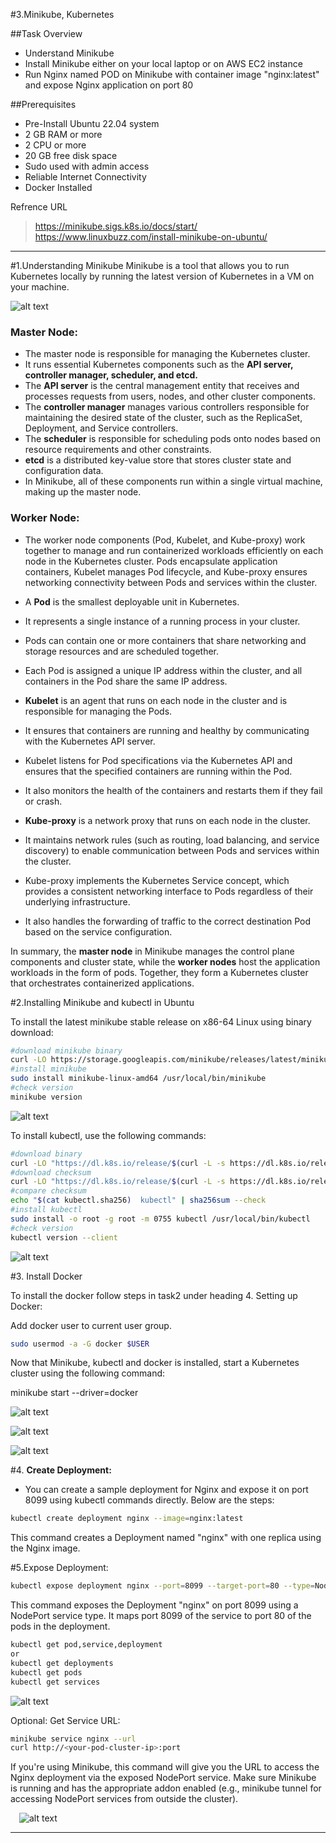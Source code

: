 #3.Minikube, Kubernetes

##Task Overview
- Understand Minikube
- Install Minikube either on your local laptop or on AWS EC2 instance
- Run Nginx named POD on Minikube with container image "nginx:latest" and expose Nginx application on port 80


##Prerequisites
- Pre-Install Ubuntu 22.04 system
- 2 GB RAM or more
- 2 CPU or more
- 20 GB free disk space
- Sudo used with admin access
- Reliable Internet Connectivity
- Docker Installed
  
Refrence URL


>https://minikube.sigs.k8s.io/docs/start/
https://www.linuxbuzz.com/install-minikube-on-ubuntu/

---

#1.Understanding Minikube
Minikube is a tool that allows you to run Kubernetes locally by running the latest version of Kubernetes in a VM on your machine. 

![alt text](images/archi.webp)


### Master Node:

- The master node is responsible for managing the Kubernetes cluster.
- It runs essential Kubernetes components such as the **API server, controller manager, scheduler, and etcd.**
- The **API server** is the central management entity that receives and processes requests from users, nodes, and other cluster components.
- The **controller manager** manages various controllers responsible for maintaining the desired state of the cluster, such as the ReplicaSet, Deployment, and Service controllers.
- The **scheduler** is responsible for scheduling pods onto nodes based on resource requirements and other constraints.
- **etcd** is a distributed key-value store that stores cluster state and configuration data.
- In Minikube, all of these components run within a single virtual machine, making up the master node.

### Worker Node:

- The worker node components (Pod, Kubelet, and Kube-proxy) work together to manage and run containerized workloads efficiently on each node in the Kubernetes cluster. Pods encapsulate application containers, Kubelet manages Pod lifecycle, and Kube-proxy ensures networking connectivity between Pods and services within the cluster.

- A **Pod** is the smallest deployable unit in Kubernetes.
- It represents a single instance of a running process in your cluster.
- Pods can contain one or more containers that share networking and storage resources and are scheduled together.
- Each Pod is assigned a unique IP address within the cluster, and all containers in the Pod share the same IP address.

- **Kubelet** is an agent that runs on each node in the cluster and is responsible for managing the Pods.
- It ensures that containers are running and healthy by communicating with the Kubernetes API server.
- Kubelet listens for Pod specifications via the Kubernetes API and ensures that the specified containers are running within the Pod.
- It also monitors the health of the containers and restarts them if they fail or crash.

- **Kube-proxy** is a network proxy that runs on each node in the cluster.
- It maintains network rules (such as routing, load balancing, and service discovery) to enable communication between Pods and services within the cluster.
- Kube-proxy implements the Kubernetes Service concept, which provides a consistent networking interface to Pods regardless of their underlying infrastructure.
- It also handles the forwarding of traffic to the correct destination Pod based on the service configuration.


In summary, the **master node** in Minikube manages the control plane components and cluster state, while the **worker nodes** host the application workloads in the form of pods. Together, they form a Kubernetes cluster that orchestrates containerized applications.


#2.Installing Minikube and kubectl in Ubuntu 

To install the latest minikube stable release on x86-64 Linux using binary download:

```bash
#download minikube binary
curl -LO https://storage.googleapis.com/minikube/releases/latest/minikube-linux-amd64
#install minikube
sudo install minikube-linux-amd64 /usr/local/bin/minikube
#check version
minikube version
``` 

![alt text](images/installminikube.PNG)


To install  kubectl, use the following commands:

```bash
#download binary
curl -LO "https://dl.k8s.io/release/$(curl -L -s https://dl.k8s.io/release/stable.txt)/bin/linux/amd64/kubectl"
#download checksum
curl -LO "https://dl.k8s.io/release/$(curl -L -s https://dl.k8s.io/release/stable.txt)/bin/linux/amd64/kubectl.sha256"
#compare checksum
echo "$(cat kubectl.sha256)  kubectl" | sha256sum --check
#install kubectl
sudo install -o root -g root -m 0755 kubectl /usr/local/bin/kubectl
#check version
kubectl version --client
```
![alt text](images/kubectl.PNG)



#3. Install Docker  

To install the docker follow steps in task2 under heading 4. Setting up Docker:

Add docker user to current user group.

```bash
sudo usermod -a -G docker $USER
```
Now that Minikube, kubectl and docker is installed, start a Kubernetes cluster using the following command:

minikube start --driver=docker

![alt text](images/start2.PNG)

![alt text](images/start3.PNG)

![alt text](images/start4.PNG)

#4. **Create Deployment:**
- You can create a sample deployment for Nginx and expose it on port 8099 using kubectl commands directly. Below are the steps:

```bash
kubectl create deployment nginx --image=nginx:latest
```
This command creates a Deployment named "nginx" with one replica using the Nginx image.


#5.Expose Deployment:

```bash
kubectl expose deployment nginx --port=8099 --target-port=80 --type=NodePort
```
This command exposes the Deployment "nginx" on port 8099 using a NodePort service type. It maps port 8099 of the service to port 80 of the pods in the deployment.

```bash
kubectl get pod,service,deployment
or
kubectl get deployments
kubectl get pods
kubectl get services
```

![alt text](images/createdeploymment.PNG)

Optional: Get Service URL:

```bash
minikube service nginx --url
curl http://<your-pod-cluster-ip>:port
```
If you're using Minikube, this command will give you the URL to access the Nginx deployment via the exposed NodePort service. Make sure Minikube is running and has the appropriate addon enabled (e.g., minikube tunnel for accessing NodePort services from outside the cluster).
 
 ![alt text](images/curl.PNG)

---
